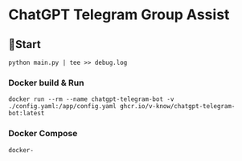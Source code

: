 # ChatGPT Telegram Group Assist

## 🚀Start

```shell
python main.py | tee >> debug.log
```

### Docker build & Run

```shell
docker run --rm --name chatgpt-telegram-bot -v ./config.yaml:/app/config.yaml ghcr.io/v-know/chatgpt-telegram-bot:latest 
```

### Docker Compose

```shell
docker-
